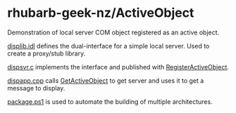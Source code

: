 # rhubarb-geek-nz/ActiveObject

Demonstration of local server COM object registered as an active object.

[displib.idl](displib/displib.idl) defines the dual-interface for a simple local server. Used to create a proxy/stub library.

[dispsvr.c](dispsvr/dispsvr.c) implements the interface and published with [RegisterActiveObject](https://learn.microsoft.com/en-us/windows/win32/api/oleauto/nf-oleauto-registeractiveobject).

[dispapp.cpp](dispapp/dispapp.cpp) calls [GetActiveObject](https://learn.microsoft.com/en-us/windows/win32/api/oleauto/nf-oleauto-getactiveobject) to get server and uses it to get a message to display.

[package.ps1](package.ps1) is used to automate the building of multiple architectures.
